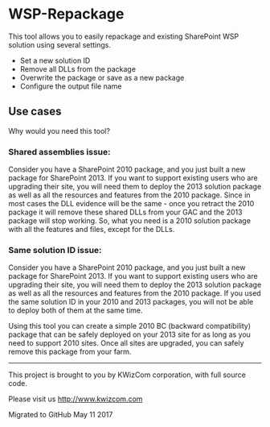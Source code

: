# WSP-Repackage

This tool allows you to easily repackage and existing SharePoint WSP solution using several settings.
* Set a new solution ID
* Remove all DLLs from the package
* Overwrite the package or save as a new package
* Configure the output file name

## Use cases

Why would you need this tool?

### Shared assemblies issue:
Consider you have a SharePoint 2010 package, and you just built a new package for SharePoint 2013.
If you want to support existing users who are upgrading their site, you will need them to deploy the 2013 solution package as well as all the resources and features from the 2010 package.
Since in most cases the DLL evidence will be the same - once you retract the 2010 package it will remove these shared DLLs from your GAC and the 2013 package will stop working.
So, what you need is a 2010 solution package with all the features and files, except for the DLLs.

### Same solution ID issue:
Consider you have a SharePoint 2010 package, and you just built a new package for SharePoint 2013.
If you want to support existing users who are upgrading their site, you will need them to deploy the 2013 solution package as well as all the resources and features from the 2010 package.
If you used the same solution ID in your 2010 and 2013 packages, you will not be able to deploy both of them at the same time.

Using this tool you can create a simple 2010 BC (backward compatibility) package that can be safely deployed on your 2013 site for as long as you need to support 2010 sites. Once all sites are upgraded, you can safely remove this package from your farm.

---
This project is brought to you by KWizCom corporation, with full source code.


Please visit us http://www.kwizcom.com


Migrated to GitHub May 11 2017

